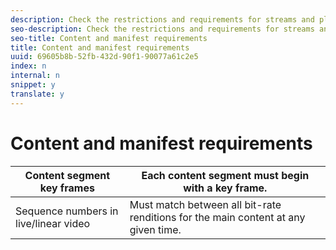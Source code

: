 ```yaml
---
description: Check the restrictions and requirements for streams and playlists (manifests), including DRM encryption keys.
seo-description: Check the restrictions and requirements for streams and playlists (manifests), including DRM encryption keys.
seo-title: Content and manifest requirements
title: Content and manifest requirements
uuid: 69605b8b-52fb-432d-90f1-90077a61c2e5
index: n
internal: n
snippet: y
translate: y
---
```


# Content and manifest requirements


| Content segment key frames |Each content segment must begin with a key frame. |
|---|---|
| Sequence numbers in live/linear video |Must match between all bit-rate renditions for the main content at any given time. |

